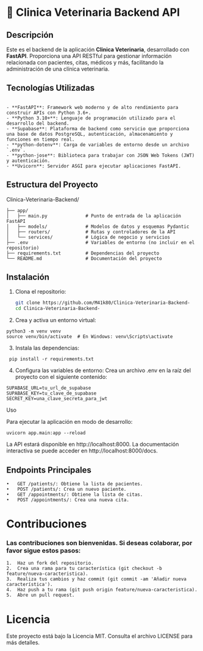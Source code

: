 # 🐾 Clinica Veterinaria Backend API

## Descripción

Este es el backend de la aplicación **Clinica Veterinaria**, desarrollado con **FastAPI**. Proporciona una API RESTful para gestionar información relacionada con pacientes, citas, médicos y más, facilitando la administración de una clínica veterinaria.

## Tecnologías Utilizadas

```

- **FastAPI**: Framework web moderno y de alto rendimiento para construir APIs con Python 3.6+.
- **Python 3.10+**: Lenguaje de programación utilizado para el desarrollo del backend.
- **Supabase**: Plataforma de backend como servicio que proporciona una base de datos PostgreSQL, autenticación, almacenamiento y funciones en tiempo real.
- **python-dotenv**: Carga de variables de entorno desde un archivo `.env`.
- **python-jose**: Biblioteca para trabajar con JSON Web Tokens (JWT) y autenticación.
- **Uvicorn**: Servidor ASGI para ejecutar aplicaciones FastAPI.

```

## Estructura del Proyecto
Clinica-Veterinaria-Backend/
```
├── app/
│   ├── main.py              # Punto de entrada de la aplicación FastAPI
│   ├── models/              # Modelos de datos y esquemas Pydantic
│   ├── routers/             # Rutas y controladores de la API
│   └── services/            # Lógica de negocio y servicios
├── .env                     # Variables de entorno (no incluir en el repositorio)
├── requirements.txt         # Dependencias del proyecto
└── README.md                # Documentación del proyecto

```


## Instalación

1. Clona el repositorio:

   ```bash
   git clone https://github.com/M41k80/Clinica-Veterinaria-Backend-
   cd Clinica-Veterinaria-Backend-
   ```

2.	Crea y activa un entorno virtual:
   ```
python3 -m venv venv
source venv/bin/activate  # En Windows: venv\Scripts\activate
```

3.	Instala las dependencias:

   ```
    pip install -r requirements.txt
   ```

4.	Configura las variables de entorno:
Crea un archivo .env en la raíz del proyecto con el siguiente contenido:

```
SUPABASE_URL=tu_url_de_supabase
SUPABASE_KEY=tu_clave_de_supabase
SECRET_KEY=una_clave_secreta_para_jwt

```

Uso

Para ejecutar la aplicación en modo de desarrollo:

```
uvicorn app.main:app --reload
```

La API estará disponible en http://localhost:8000. La documentación interactiva se puede acceder en http://localhost:8000/docs.


## Endpoints Principales
	•	GET /patients/: Obtiene la lista de pacientes.
	•	POST /patients/: Crea un nuevo paciente.
	•	GET /appointments/: Obtiene la lista de citas.
	•	POST /appointments/: Crea una nueva cita.

# Contribuciones

### Las contribuciones son bienvenidas. Si deseas colaborar, por favor sigue estos pasos:
	1.	Haz un fork del repositorio.
	2.	Crea una rama para tu característica (git checkout -b feature/nueva-caracteristica).
	3.	Realiza tus cambios y haz commit (git commit -am 'Añadir nueva característica').
	4.	Haz push a tu rama (git push origin feature/nueva-caracteristica).
	5.	Abre un pull request.

# Licencia

Este proyecto está bajo la Licencia MIT. Consulta el archivo LICENSE para más detalles.

